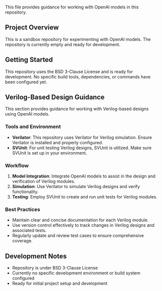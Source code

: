 
This file provides guidance for working with OpenAI models in this repository.

## Project Overview

This is a sandbox repository for experimenting with OpenAI models. The repository is currently empty and ready for development.

## Getting Started

This repository uses the BSD 3-Clause License and is ready for development. No specific build tools, dependencies, or commands have been configured yet.

## Verilog-Based Design Guidance

This section provides guidance for working with Verilog-based designs using OpenAI models.

### Tools and Environment

- **Verilator**: This repository uses Verilator for Verilog simulation. Ensure Verilator is installed and properly configured.
- **SVUnit**: For unit testing Verilog designs, SVUnit is utilized. Make sure SVUnit is set up in your environment.

### Workflow

1. **Model Integration**: Integrate OpenAI models to assist in the design and verification of Verilog modules.
2. **Simulation**: Use Verilator to simulate Verilog designs and verify functionality.
3. **Testing**: Employ SVUnit to create and run unit tests for Verilog modules.

### Best Practices

- Maintain clear and concise documentation for each Verilog module.
- Use version control effectively to track changes in Verilog designs and associated tests.
- Regularly update and review test cases to ensure comprehensive coverage.

## Development Notes

- Repository is under BSD 3-Clause License
- Currently no specific development environment or build system configured
- Ready for initial project setup and development
